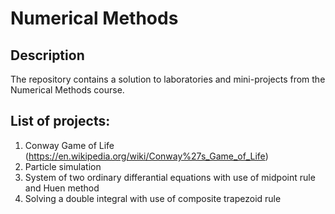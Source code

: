 # Numerical Methods

## Description 
The repository contains a solution to laboratories and mini-projects from the Numerical Methods course.  

## List of projects:
1. Conway Game of Life (https://en.wikipedia.org/wiki/Conway%27s_Game_of_Life)
2. Particle simulation
3. System of two ordinary differantial equations with use of midpoint rule and Huen method
4. Solving a double integral with use of composite trapezoid rule
